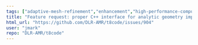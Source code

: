 ```yaml
---
tags: ["adaptive-mesh-refinement","enhancement","high-performance-computing","hpc","mesh","modeling","mpi","parallel","parallel-computing","shouldn't-take-long","simulation"]
title: "Feature request: proper C++ interface for analytic geometry implementation"
html_url: "https://github.com/DLR-AMR/t8code/issues/904"
user: "jmark"
repo: "DLR-AMR/t8code"
---
```


